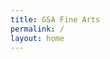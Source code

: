 ```yaml
---
title: GSA Fine Arts
permalink: /
layout: home
---
```

<!-- Please note all of this content is now edited in the _layouts/home.html file in HTML -->